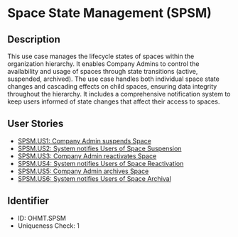 # Space State Management (SPSM)

## Description
This use case manages the lifecycle states of spaces within the organization hierarchy. It enables Company Admins to control the availability and usage of spaces through state transitions (active, suspended, archived). The use case handles both individual space state changes and cascading effects on child spaces, ensuring data integrity throughout the hierarchy. It includes a comprehensive notification system to keep users informed of state changes that affect their access to spaces.

## User Stories
- [SPSM.US1: Company Admin suspends Space](./user-stories.md#user-story-spsmus1)
- [SPSM.US2: System notifies Users of Space Suspension](./user-stories.md#user-story-spsmus2)
- [SPSM.US3: Company Admin reactivates Space](./user-stories.md#user-story-spsmus3)
- [SPSM.US4: System notifies Users of Space Reactivation](./user-stories.md#user-story-spsmus4)
- [SPSM.US5: Company Admin archives Space](./user-stories.md#user-story-spsmus5)
- [SPSM.US6: System notifies Users of Space Archival](./user-stories.md#user-story-spsmus6)

## Identifier
- ID: OHMT.SPSM
- Uniqueness Check: 1